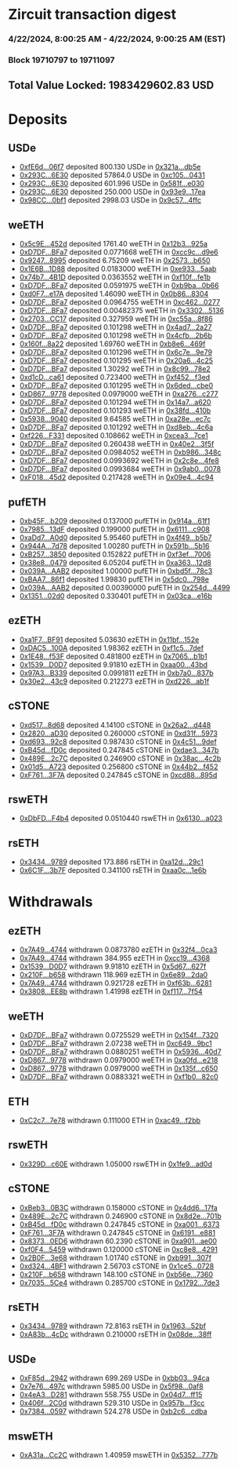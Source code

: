 # Zircuit transaction digest
### 4/22/2024, 8:00:25 AM - 4/22/2024, 9:00:25 AM (EST)
### Block 19710797 to 19711097

## Total Value Locked: 1983429602.83 USD

# Deposits
## USDe
- [0xfE6d...06f7](https://etherscan.io/address/0xfE6d9f6B500A5579A8f8bfffEAbd8D9114ad06f7) deposited 800.130 USDe in [0x321a...db5e](https://etherscan.io/tx/0xfE6d9f6B500A5579A8f8bfffEAbd8D9114ad06f7)
- [0x293C...6E30](https://etherscan.io/address/0x293C6937D8D82e05B01335F7B33FBA0c8e256E30) deposited 57864.0 USDe in [0xc105...0431](https://etherscan.io/tx/0x293C6937D8D82e05B01335F7B33FBA0c8e256E30)
- [0x293C...6E30](https://etherscan.io/address/0x293C6937D8D82e05B01335F7B33FBA0c8e256E30) deposited 601.996 USDe in [0x581f...e030](https://etherscan.io/tx/0x293C6937D8D82e05B01335F7B33FBA0c8e256E30)
- [0x293C...6E30](https://etherscan.io/address/0x293C6937D8D82e05B01335F7B33FBA0c8e256E30) deposited 250.000 USDe in [0x93e9...17ea](https://etherscan.io/tx/0x293C6937D8D82e05B01335F7B33FBA0c8e256E30)
- [0x98CC...0bf1](https://etherscan.io/address/0x98CC9fd8B9aF3Ed207d977400626D95E38200bf1) deposited 2998.03 USDe in [0x9c57...4ffc](https://etherscan.io/tx/0x98CC9fd8B9aF3Ed207d977400626D95E38200bf1)
## weETH
- [0x5c9E...452d](https://etherscan.io/address/0x5c9E30def85334e587Cf36EB07bdd6A72Bf1452d) deposited 1761.40 weETH in [0x12b3...925a](https://etherscan.io/tx/0x5c9E30def85334e587Cf36EB07bdd6A72Bf1452d)
- [0xD7DF...BFa7](https://etherscan.io/address/0xD7DF7E085214743530afF339aFC420c7c720BFa7) deposited 0.0771668 weETH in [0xcc9c...d9e6](https://etherscan.io/tx/0xD7DF7E085214743530afF339aFC420c7c720BFa7)
- [0x9247...8995](https://etherscan.io/address/0x92475Eddf248916406E260169B9071691B638995) deposited 6.75209 weETH in [0x2573...b650](https://etherscan.io/tx/0x92475Eddf248916406E260169B9071691B638995)
- [0x1E6B...1D88](https://etherscan.io/address/0x1E6B2D6dde6f700B12Ea578D866aABCeDC871D88) deposited 0.0183000 weETH in [0xe933...5aab](https://etherscan.io/tx/0x1E6B2D6dde6f700B12Ea578D866aABCeDC871D88)
- [0x74b7...4B1D](https://etherscan.io/address/0x74b745334635e8dD17F9574227bC458214114B1D) deposited 0.0363552 weETH in [0xf10f...fe1b](https://etherscan.io/tx/0x74b745334635e8dD17F9574227bC458214114B1D)
- [0xD7DF...BFa7](https://etherscan.io/address/0xD7DF7E085214743530afF339aFC420c7c720BFa7) deposited 0.0591975 weETH in [0xb9ba...0b66](https://etherscan.io/tx/0xD7DF7E085214743530afF339aFC420c7c720BFa7)
- [0xd0F7...e17A](https://etherscan.io/address/0xd0F788b8B156e6db602d2b484188AFAfB676e17A) deposited 1.46090 weETH in [0x0b86...8304](https://etherscan.io/tx/0xd0F788b8B156e6db602d2b484188AFAfB676e17A)
- [0xD7DF...BFa7](https://etherscan.io/address/0xD7DF7E085214743530afF339aFC420c7c720BFa7) deposited 0.0964755 weETH in [0xc462...0277](https://etherscan.io/tx/0xD7DF7E085214743530afF339aFC420c7c720BFa7)
- [0xD7DF...BFa7](https://etherscan.io/address/0xD7DF7E085214743530afF339aFC420c7c720BFa7) deposited 0.00482375 weETH in [0x3302...5136](https://etherscan.io/tx/0xD7DF7E085214743530afF339aFC420c7c720BFa7)
- [0x2703...CC17](https://etherscan.io/address/0x2703207Cd7e5f96a3d04c0F83E52432a8168CC17) deposited 0.327959 weETH in [0xc55a...8f86](https://etherscan.io/tx/0x2703207Cd7e5f96a3d04c0F83E52432a8168CC17)
- [0xD7DF...BFa7](https://etherscan.io/address/0xD7DF7E085214743530afF339aFC420c7c720BFa7) deposited 0.101298 weETH in [0x4ad7...2a27](https://etherscan.io/tx/0xD7DF7E085214743530afF339aFC420c7c720BFa7)
- [0xD7DF...BFa7](https://etherscan.io/address/0xD7DF7E085214743530afF339aFC420c7c720BFa7) deposited 0.101298 weETH in [0x4cfb...2b6b](https://etherscan.io/tx/0xD7DF7E085214743530afF339aFC420c7c720BFa7)
- [0x160f...8a22](https://etherscan.io/address/0x160fD31258785Cc0EcEd065145EB97c882818a22) deposited 1.69760 weETH in [0xb8e6...469f](https://etherscan.io/tx/0x160fD31258785Cc0EcEd065145EB97c882818a22)
- [0xD7DF...BFa7](https://etherscan.io/address/0xD7DF7E085214743530afF339aFC420c7c720BFa7) deposited 0.101296 weETH in [0x6c7e...9e79](https://etherscan.io/tx/0xD7DF7E085214743530afF339aFC420c7c720BFa7)
- [0xD7DF...BFa7](https://etherscan.io/address/0xD7DF7E085214743530afF339aFC420c7c720BFa7) deposited 0.101295 weETH in [0x20a6...4c25](https://etherscan.io/tx/0xD7DF7E085214743530afF339aFC420c7c720BFa7)
- [0xD7DF...BFa7](https://etherscan.io/address/0xD7DF7E085214743530afF339aFC420c7c720BFa7) deposited 1.30292 weETH in [0x8c99...78e2](https://etherscan.io/tx/0xD7DF7E085214743530afF339aFC420c7c720BFa7)
- [0xd1cD...ca61](https://etherscan.io/address/0xd1cDbb636e31Ec2e176BC4102d941721EA9eca61) deposited 0.723400 weETH in [0xf452...f3ed](https://etherscan.io/tx/0xd1cDbb636e31Ec2e176BC4102d941721EA9eca61)
- [0xD7DF...BFa7](https://etherscan.io/address/0xD7DF7E085214743530afF339aFC420c7c720BFa7) deposited 0.101295 weETH in [0x6ded...cbe0](https://etherscan.io/tx/0xD7DF7E085214743530afF339aFC420c7c720BFa7)
- [0xD867...9778](https://etherscan.io/address/0xD867216736c947190127a31dabcBCafFeD6B9778) deposited 0.0979000 weETH in [0xa276...c277](https://etherscan.io/tx/0xD867216736c947190127a31dabcBCafFeD6B9778)
- [0xD7DF...BFa7](https://etherscan.io/address/0xD7DF7E085214743530afF339aFC420c7c720BFa7) deposited 0.101294 weETH in [0x14a7...a620](https://etherscan.io/tx/0xD7DF7E085214743530afF339aFC420c7c720BFa7)
- [0xD7DF...BFa7](https://etherscan.io/address/0xD7DF7E085214743530afF339aFC420c7c720BFa7) deposited 0.101293 weETH in [0x38fd...410b](https://etherscan.io/tx/0xD7DF7E085214743530afF339aFC420c7c720BFa7)
- [0x5938...9040](https://etherscan.io/address/0x59384FB4310CF2730034C1dE5572E32BB8849040) deposited 9.64585 weETH in [0xa28e...ec7c](https://etherscan.io/tx/0x59384FB4310CF2730034C1dE5572E32BB8849040)
- [0xD7DF...BFa7](https://etherscan.io/address/0xD7DF7E085214743530afF339aFC420c7c720BFa7) deposited 0.101292 weETH in [0xd8eb...4c6a](https://etherscan.io/tx/0xD7DF7E085214743530afF339aFC420c7c720BFa7)
- [0xf226...F331](https://etherscan.io/address/0xf226705825d866201b58c6f2bC27819084AcF331) deposited 0.108662 weETH in [0xcea3...7ce1](https://etherscan.io/tx/0xf226705825d866201b58c6f2bC27819084AcF331)
- [0xD7DF...BFa7](https://etherscan.io/address/0xD7DF7E085214743530afF339aFC420c7c720BFa7) deposited 0.260438 weETH in [0x40e2...3f5f](https://etherscan.io/tx/0xD7DF7E085214743530afF339aFC420c7c720BFa7)
- [0xD7DF...BFa7](https://etherscan.io/address/0xD7DF7E085214743530afF339aFC420c7c720BFa7) deposited 0.0984052 weETH in [0xb986...348c](https://etherscan.io/tx/0xD7DF7E085214743530afF339aFC420c7c720BFa7)
- [0xD7DF...BFa7](https://etherscan.io/address/0xD7DF7E085214743530afF339aFC420c7c720BFa7) deposited 0.0993692 weETH in [0x2c8e...4fe8](https://etherscan.io/tx/0xD7DF7E085214743530afF339aFC420c7c720BFa7)
- [0xD7DF...BFa7](https://etherscan.io/address/0xD7DF7E085214743530afF339aFC420c7c720BFa7) deposited 0.0993684 weETH in [0x9ab0...0078](https://etherscan.io/tx/0xD7DF7E085214743530afF339aFC420c7c720BFa7)
- [0xF018...45d2](https://etherscan.io/address/0xF018cd5EB7b4a9668aEb17E53120F703a84345d2) deposited 0.217428 weETH in [0x09e4...4c94](https://etherscan.io/tx/0xF018cd5EB7b4a9668aEb17E53120F703a84345d2)
## pufETH
- [0xb45F...b209](https://etherscan.io/address/0xb45F87b2f9EB1b01A54564220207a09c56efb209) deposited 0.137000 pufETH in [0x914a...61f1](https://etherscan.io/tx/0xb45F87b2f9EB1b01A54564220207a09c56efb209)
- [0x7985...13dF](https://etherscan.io/address/0x7985491d93A1304DA9100e950F8C67D25d8b13dF) deposited 0.199000 pufETH in [0x6111...c908](https://etherscan.io/tx/0x7985491d93A1304DA9100e950F8C67D25d8b13dF)
- [0xaDd7...A0d0](https://etherscan.io/address/0xaDd7Ddc031c8fdA306c00EBed7BBF29118E9A0d0) deposited 5.95460 pufETH in [0x4f49...b5b7](https://etherscan.io/tx/0xaDd7Ddc031c8fdA306c00EBed7BBF29118E9A0d0)
- [0x944A...7d78](https://etherscan.io/address/0x944Aa503a726656c080729FA01f6e2471B027d78) deposited 1.00280 pufETH in [0x591b...5b16](https://etherscan.io/tx/0x944Aa503a726656c080729FA01f6e2471B027d78)
- [0xB257...3850](https://etherscan.io/address/0xB257Fdd2990cDac75432e2419e0D9115E0953850) deposited 0.152822 pufETH in [0xf3ef...7006](https://etherscan.io/tx/0xB257Fdd2990cDac75432e2419e0D9115E0953850)
- [0x38e8...0479](https://etherscan.io/address/0x38e86E1dc073aF1E027fC7F69f7FAA33ccb70479) deposited 6.05204 pufETH in [0xa363...12d8](https://etherscan.io/tx/0x38e86E1dc073aF1E027fC7F69f7FAA33ccb70479)
- [0x039A...AAB2](https://etherscan.io/address/0x039A159b03aeEBe434168eF045514E61D226AAB2) deposited 1.00000 pufETH in [0xbd5f...78c3](https://etherscan.io/tx/0x039A159b03aeEBe434168eF045514E61D226AAB2)
- [0xBAA7...86f1](https://etherscan.io/address/0xBAA7e8a6251Cd3D7A96d619f1605a178D42586f1) deposited 1.99830 pufETH in [0x5dc0...798e](https://etherscan.io/tx/0xBAA7e8a6251Cd3D7A96d619f1605a178D42586f1)
- [0x039A...AAB2](https://etherscan.io/address/0x039A159b03aeEBe434168eF045514E61D226AAB2) deposited 0.00390000 pufETH in [0x254d...4499](https://etherscan.io/tx/0x039A159b03aeEBe434168eF045514E61D226AAB2)
- [0x1351...02d0](https://etherscan.io/address/0x1351ce6778cCD8e34Fc77290bCBcdaA8059702d0) deposited 0.330401 pufETH in [0x03ca...e16b](https://etherscan.io/tx/0x1351ce6778cCD8e34Fc77290bCBcdaA8059702d0)
## ezETH
- [0xa1F7...BF91](https://etherscan.io/address/0xa1F71e1d436e64fd3A1fA595bFE96A292F4aBF91) deposited 5.03630 ezETH in [0x11bf...152e](https://etherscan.io/tx/0xa1F71e1d436e64fd3A1fA595bFE96A292F4aBF91)
- [0xDAC5...100A](https://etherscan.io/address/0xDAC5352649e7A03a42D7D73C8C31A6bECEed100A) deposited 1.98362 ezETH in [0xf1c5...7def](https://etherscan.io/tx/0xDAC5352649e7A03a42D7D73C8C31A6bECEed100A)
- [0x1E48...f53F](https://etherscan.io/address/0x1E4834516D8630C1D3531dFbf01ddd1f7a49f53F) deposited 0.481800 ezETH in [0x7065...b1b1](https://etherscan.io/tx/0x1E4834516D8630C1D3531dFbf01ddd1f7a49f53F)
- [0x1539...D0D7](https://etherscan.io/address/0x153956e6db856296327C5072316Bec2A1BFaD0D7) deposited 9.91810 ezETH in [0xaa00...43bd](https://etherscan.io/tx/0x153956e6db856296327C5072316Bec2A1BFaD0D7)
- [0x97A3...B339](https://etherscan.io/address/0x97A3f2E60B13c0E7fAfB53178E87923AD97aB339) deposited 0.0991811 ezETH in [0xb7a0...837b](https://etherscan.io/tx/0x97A3f2E60B13c0E7fAfB53178E87923AD97aB339)
- [0x30e2...43c9](https://etherscan.io/address/0x30e25eaA01f60ACF52470ccfc57cAD3e245b43c9) deposited 0.212273 ezETH in [0xd226...ab1f](https://etherscan.io/tx/0x30e25eaA01f60ACF52470ccfc57cAD3e245b43c9)
## cSTONE
- [0xd517...8d68](https://etherscan.io/address/0xd517AD5d35f4C56b83Ee20c1dbC62fA05dD38d68) deposited 4.14100 cSTONE in [0x26a2...d448](https://etherscan.io/tx/0xd517AD5d35f4C56b83Ee20c1dbC62fA05dD38d68)
- [0x2820...aD30](https://etherscan.io/address/0x2820A2b534eC948412699074389EDF8aab88aD30) deposited 0.260000 cSTONE in [0xd31f...5973](https://etherscan.io/tx/0x2820A2b534eC948412699074389EDF8aab88aD30)
- [0xd693...92c8](https://etherscan.io/address/0xd693f005e05834fc832f7F5e4AEe7Eb27e8a92c8) deposited 0.987430 cSTONE in [0x4c51...9def](https://etherscan.io/tx/0xd693f005e05834fc832f7F5e4AEe7Eb27e8a92c8)
- [0xB45d...fD0c](https://etherscan.io/address/0xB45da02cB6BEc0E9bC3e9840487f41220ADEfD0c) deposited 0.247845 cSTONE in [0xdae3...347b](https://etherscan.io/tx/0xB45da02cB6BEc0E9bC3e9840487f41220ADEfD0c)
- [0x489E...2c7C](https://etherscan.io/address/0x489EB03E8B9BC969E18C8F533b77129D1a0f2c7C) deposited 0.246900 cSTONE in [0x38ac...4c2b](https://etherscan.io/tx/0x489EB03E8B9BC969E18C8F533b77129D1a0f2c7C)
- [0x01d5...A723](https://etherscan.io/address/0x01d5e387cCf1B838f93b9e5BbFC10fCfd15BA723) deposited 0.256800 cSTONE in [0x44b2...f452](https://etherscan.io/tx/0x01d5e387cCf1B838f93b9e5BbFC10fCfd15BA723)
- [0xF761...3F7A](https://etherscan.io/address/0xF761bFd898f4DCC6B56CfEA7c9bd6493AcAF3F7A) deposited 0.247845 cSTONE in [0xcd88...895d](https://etherscan.io/tx/0xF761bFd898f4DCC6B56CfEA7c9bd6493AcAF3F7A)
## rswETH
- [0xDbFD...F4b4](https://etherscan.io/address/0xDbFDE33D30282a93d45F6C9A65cc190FBa5fF4b4) deposited 0.0510440 rswETH in [0x6130...a023](https://etherscan.io/tx/0xDbFDE33D30282a93d45F6C9A65cc190FBa5fF4b4)
## rsETH
- [0x3434...9789](https://etherscan.io/address/0x34349c5569e7B846c3558961552D2202760A9789) deposited 173.886 rsETH in [0xa12d...29c1](https://etherscan.io/tx/0x34349c5569e7B846c3558961552D2202760A9789)
- [0x6C1F...3b7F](https://etherscan.io/address/0x6C1F839C9cBdCb93B8c5B98CaB23D089ecd83b7F) deposited 0.341100 rsETH in [0xaa0c...1e6b](https://etherscan.io/tx/0x6C1F839C9cBdCb93B8c5B98CaB23D089ecd83b7F)
# Withdrawals
## ezETH
- [0x7A49...4744](https://etherscan.io/address/0x7A493Be5c2ce014cD049Bf178a1ac0Db1B434744) withdrawn 0.0873780 ezETH in [0x32f4...0ca3](https://etherscan.io/tx/0x7A493Be5c2ce014cD049Bf178a1ac0Db1B434744)
- [0x7A49...4744](https://etherscan.io/address/0x7A493Be5c2ce014cD049Bf178a1ac0Db1B434744) withdrawn 384.955 ezETH in [0xcc19...4368](https://etherscan.io/tx/0x7A493Be5c2ce014cD049Bf178a1ac0Db1B434744)
- [0x1539...D0D7](https://etherscan.io/address/0x153956e6db856296327C5072316Bec2A1BFaD0D7) withdrawn 9.91810 ezETH in [0x5d67...627f](https://etherscan.io/tx/0x153956e6db856296327C5072316Bec2A1BFaD0D7)
- [0x210F...b658](https://etherscan.io/address/0x210FC370B8c5acc5Df181d3524EAb00Acb29b658) withdrawn 118.969 ezETH in [0x6e89...2da0](https://etherscan.io/tx/0x210FC370B8c5acc5Df181d3524EAb00Acb29b658)
- [0x7A49...4744](https://etherscan.io/address/0x7A493Be5c2ce014cD049Bf178a1ac0Db1B434744) withdrawn 0.921728 ezETH in [0xf63b...6281](https://etherscan.io/tx/0x7A493Be5c2ce014cD049Bf178a1ac0Db1B434744)
- [0x3808...EE8b](https://etherscan.io/address/0x380886E656ce40Bd145A9Fb85Ac7e3dC51D5EE8b) withdrawn 1.41998 ezETH in [0xf117...7f54](https://etherscan.io/tx/0x380886E656ce40Bd145A9Fb85Ac7e3dC51D5EE8b)
## weETH
- [0xD7DF...BFa7](https://etherscan.io/address/0xD7DF7E085214743530afF339aFC420c7c720BFa7) withdrawn 0.0725529 weETH in [0x154f...7320](https://etherscan.io/tx/0xD7DF7E085214743530afF339aFC420c7c720BFa7)
- [0xD7DF...BFa7](https://etherscan.io/address/0xD7DF7E085214743530afF339aFC420c7c720BFa7) withdrawn 2.07238 weETH in [0xc649...9bc1](https://etherscan.io/tx/0xD7DF7E085214743530afF339aFC420c7c720BFa7)
- [0xD7DF...BFa7](https://etherscan.io/address/0xD7DF7E085214743530afF339aFC420c7c720BFa7) withdrawn 0.0880251 weETH in [0x5936...40d7](https://etherscan.io/tx/0xD7DF7E085214743530afF339aFC420c7c720BFa7)
- [0xD867...9778](https://etherscan.io/address/0xD867216736c947190127a31dabcBCafFeD6B9778) withdrawn 0.0979000 weETH in [0xa0fd...e218](https://etherscan.io/tx/0xD867216736c947190127a31dabcBCafFeD6B9778)
- [0xD867...9778](https://etherscan.io/address/0xD867216736c947190127a31dabcBCafFeD6B9778) withdrawn 0.0979000 weETH in [0x135f...c650](https://etherscan.io/tx/0xD867216736c947190127a31dabcBCafFeD6B9778)
- [0xD7DF...BFa7](https://etherscan.io/address/0xD7DF7E085214743530afF339aFC420c7c720BFa7) withdrawn 0.0883321 weETH in [0xf1b0...82c0](https://etherscan.io/tx/0xD7DF7E085214743530afF339aFC420c7c720BFa7)
## ETH
- [0xC2c7...7e78](https://etherscan.io/address/0xC2c77B6bD0eCEEC5656E54CAE0F4b54057bd7e78) withdrawn 0.111000 ETH in [0xac49...f2bb](https://etherscan.io/tx/0xC2c77B6bD0eCEEC5656E54CAE0F4b54057bd7e78)
## rswETH
- [0x329D...c60E](https://etherscan.io/address/0x329Dd413b899243D4610f1F2dB6d9f24B9DCc60E) withdrawn 1.05000 rswETH in [0x1fe9...ad0d](https://etherscan.io/tx/0x329Dd413b899243D4610f1F2dB6d9f24B9DCc60E)
## cSTONE
- [0xBeb3...0B3C](https://etherscan.io/address/0xBeb30267664275Aa479E0Ba9d6d3245291830B3C) withdrawn 0.158000 cSTONE in [0x4dd6...17fa](https://etherscan.io/tx/0xBeb30267664275Aa479E0Ba9d6d3245291830B3C)
- [0x489E...2c7C](https://etherscan.io/address/0x489EB03E8B9BC969E18C8F533b77129D1a0f2c7C) withdrawn 0.246900 cSTONE in [0x8d2e...701b](https://etherscan.io/tx/0x489EB03E8B9BC969E18C8F533b77129D1a0f2c7C)
- [0xB45d...fD0c](https://etherscan.io/address/0xB45da02cB6BEc0E9bC3e9840487f41220ADEfD0c) withdrawn 0.247845 cSTONE in [0xa001...6373](https://etherscan.io/tx/0xB45da02cB6BEc0E9bC3e9840487f41220ADEfD0c)
- [0xF761...3F7A](https://etherscan.io/address/0xF761bFd898f4DCC6B56CfEA7c9bd6493AcAF3F7A) withdrawn 0.247845 cSTONE in [0x6191...e881](https://etherscan.io/tx/0xF761bFd898f4DCC6B56CfEA7c9bd6493AcAF3F7A)
- [0x8373...0ED6](https://etherscan.io/address/0x837313c03EcE41a76dfF85eCb0aFD75156130ED6) withdrawn 60.2390 cSTONE in [0xa901...ae00](https://etherscan.io/tx/0x837313c03EcE41a76dfF85eCb0aFD75156130ED6)
- [0xf0F4...5459](https://etherscan.io/address/0xf0F45A5bd57174D64b4A84aD9be3Cf7f6AE65459) withdrawn 0.120000 cSTONE in [0xc8e8...4291](https://etherscan.io/tx/0xf0F45A5bd57174D64b4A84aD9be3Cf7f6AE65459)
- [0x2B0F...3e68](https://etherscan.io/address/0x2B0F00B99F34287e29f719A7547D099b48D23e68) withdrawn 1.01740 cSTONE in [0xb991...307f](https://etherscan.io/tx/0x2B0F00B99F34287e29f719A7547D099b48D23e68)
- [0xd324...4BF1](https://etherscan.io/address/0xd324e73DC96Ddb8cC940587E4804EC05481e4BF1) withdrawn 2.56703 cSTONE in [0x1ce5...0728](https://etherscan.io/tx/0xd324e73DC96Ddb8cC940587E4804EC05481e4BF1)
- [0x210F...b658](https://etherscan.io/address/0x210FC370B8c5acc5Df181d3524EAb00Acb29b658) withdrawn 148.100 cSTONE in [0xb56e...7360](https://etherscan.io/tx/0x210FC370B8c5acc5Df181d3524EAb00Acb29b658)
- [0x7035...5Ce4](https://etherscan.io/address/0x7035ABf746610065AC5aa58FA9837D6495d05Ce4) withdrawn 0.285700 cSTONE in [0x1792...7de3](https://etherscan.io/tx/0x7035ABf746610065AC5aa58FA9837D6495d05Ce4)
## rsETH
- [0x3434...9789](https://etherscan.io/address/0x34349c5569e7B846c3558961552D2202760A9789) withdrawn 72.8163 rsETH in [0x1963...52bf](https://etherscan.io/tx/0x34349c5569e7B846c3558961552D2202760A9789)
- [0xA83b...4cDc](https://etherscan.io/address/0xA83b93f9c6549E9C1944690cc8e2f93446014cDc) withdrawn 0.210000 rsETH in [0x08de...38ff](https://etherscan.io/tx/0xA83b93f9c6549E9C1944690cc8e2f93446014cDc)
## USDe
- [0xF85d...2942](https://etherscan.io/address/0xF85d4441F78a84Dd60d9b72E6B2A29829fCf2942) withdrawn 699.269 USDe in [0xbb03...94ca](https://etherscan.io/tx/0xF85d4441F78a84Dd60d9b72E6B2A29829fCf2942)
- [0x7e76...497c](https://etherscan.io/address/0x7e76FcaC6b0139b4FC95ee0127Ca1E46A49b497c) withdrawn 5985.00 USDe in [0x5f98...0af8](https://etherscan.io/tx/0x7e76FcaC6b0139b4FC95ee0127Ca1E46A49b497c)
- [0x4eA3...D281](https://etherscan.io/address/0x4eA3Bf404aAFE9066d3ad2A5323bdb4F5Be5D281) withdrawn 558.755 USDe in [0x04d7...ff15](https://etherscan.io/tx/0x4eA3Bf404aAFE9066d3ad2A5323bdb4F5Be5D281)
- [0x406f...2C0d](https://etherscan.io/address/0x406f7721B97C334cAd26F53c2cEe3B4D36282C0d) withdrawn 529.310 USDe in [0x957b...f3cc](https://etherscan.io/tx/0x406f7721B97C334cAd26F53c2cEe3B4D36282C0d)
- [0x7384...0597](https://etherscan.io/address/0x7384800080DDBDd8Fac4133174f8ff932bbC0597) withdrawn 524.278 USDe in [0xb2c6...cdba](https://etherscan.io/tx/0x7384800080DDBDd8Fac4133174f8ff932bbC0597)
## mswETH
- [0xA31a...Cc2C](https://etherscan.io/address/0xA31a2ADD5515d21121BC2a14F345819D4c6BCc2C) withdrawn 1.40959 mswETH in [0x5352...777b](https://etherscan.io/tx/0xA31a2ADD5515d21121BC2a14F345819D4c6BCc2C)
